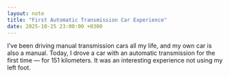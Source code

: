 ```yaml
---
layout: note
title: "First Automatic Transmission Car Experience"
date: 2025-10-25 23:00:00 +0300
---
```

I’ve been driving manual transmission cars all my life, and my own car is also a manual. Today, I drove a car with an automatic transmission for the first time — for 151 kilometers. It was an interesting experience not using my left foot.
